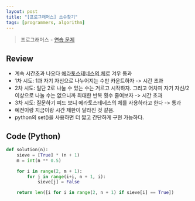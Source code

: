 ```yaml
---
layout: post
title: "[프로그래머스] 소수찾기"
tags: [programmers, algorithm]
---
```

> 프로그래머스 - [연습 문제](https://programmers.co.kr/learn/courses/30/lessons/12921)

## Review
* 계속 시간초과 나오다 [에라토스테네스의 체](https://ko.wikipedia.org/wiki/%EC%97%90%EB%9D%BC%ED%86%A0%EC%8A%A4%ED%85%8C%EB%84%A4%EC%8A%A4%EC%9D%98_%EC%B2%B4)로 겨우 통과
* 1차 시도: 1과 자기 자신으로 나누어지는 수만 카운트하자 -> 시간 초과
* 2차 시도: 일단 2로 나눌 수 있는 수는 거르고 시작하자. 그리고 어차피 자기 자신/2 이상으로 나눌 수는 없으니까 최대한 반복 횟수 줄여보자 -> 시간 초과
* 3차 시도: 질문하기 피드 보니 에라토스테네스의 체를 사용하라고 한다 -> 통과
* 예전이랑 지금이랑 시간 제한이 달라진 것 같음.
* python의 set()을 사용하면 더 짧고 간단하게 구현 가능하다.

## Code (Python)
```python
def solution(n):
    sieve = [True] * (n + 1)
    m = int(n ** 0.5)

    for i in range(2, m + 1):
        for j in range(i+i, n + 1, i):
            sieve[j] = False

    return len([i for i in range(2, n + 1) if sieve[i] == True])
```